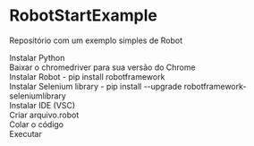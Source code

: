 # RobotStartExample
Repositório com um exemplo simples de Robot

Instalar Python</br>
Baixar o chromedriver para sua versão do Chrome</br>
Instalar Robot - pip install robotframework</br>
Instalar Selenium library - pip install --upgrade robotframework-seleniumlibrary</br>
Instalar IDE (VSC)</br>
Criar arquivo.robot</br>
Colar o código</br>
Executar</br>
